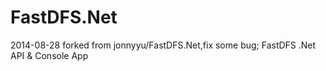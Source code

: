 FastDFS.Net
===========
2014-08-28
forked from jonnyyu/FastDFS.Net,fix some bug;
FastDFS .Net API &amp; Console App

